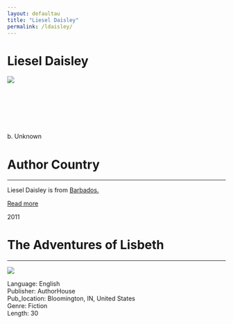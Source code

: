 ```yaml
---
layout: defaultau
title: "Liesel Daisley"
permalink: /ldaisley/
---
```

<!-- partial:index.partial.html -->
<div class="content">
    <h1>Liesel Daisley</h1>
    <div class="quote">
        <div><img src="https://storage.ning.com/topology/rest/1.0/file/get/1962445276?profile=RESIZE_710x&width=288&height=288&crop=1%3A1" class="logo"></div>
    </div>
    <div class="timeline">
        <div style="padding-bottom:100px;"></div>
        <div class="block">
            <div class="date right"><p class="right">b. Unknown</p></div>
            <div class="dot"></div>
            <div class="left first">
            <div class="author_country">
                <h1>Author Country</h1><hr>
          <div class="aclocation">  <p> Liesel Daisley is from <a href="{{ site.baseurl }}/12">Barbados.</a></p></div>
              <div class="acreadmore">  <a href="#">Read more</a> </div>
            </div>
            </div>
        </div>
        <div class="block">
            <div class="date left"><p class="left">2011</p></div>
            <div class="dot"></div>
            <div class="right">
                <h1>The Adventures of Lisbeth</h1><hr>
                <p><img src="https://m.media-amazon.com/images/I/61zX6YCQUwL._SY498_BO1,204,203,200_.jpg"></p>
                <p>
                Language: English <br/>
                Publisher: AuthorHouse<br/>
                Pub_location: Bloomington, IN, United States <br/>
                Genre: Fiction <br/>
                Length: 30 <br/>
                </p>
            </div>
        </div>
  <!-- partial -->
<script src='https://cdnjs.cloudflare.com/ajax/libs/jquery/3.1.1/jquery.min.js'></script><script  src="{{ site.baseurl }}/assets/js/authorscript.js"></script>